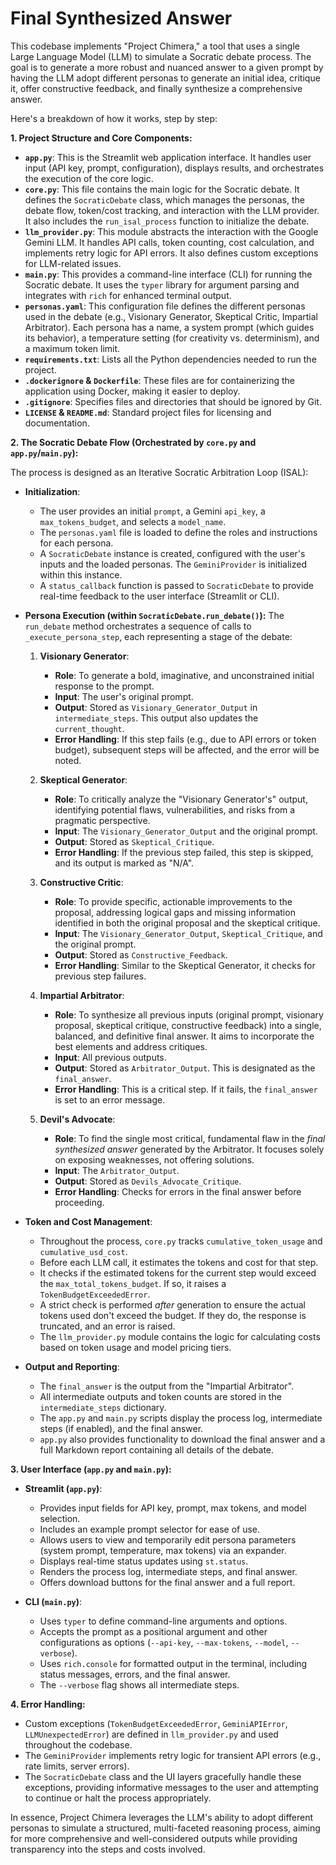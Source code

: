 # Final Synthesized Answer

This codebase implements "Project Chimera," a tool that uses a single Large Language Model (LLM) to simulate a Socratic debate process. The goal is to generate a more robust and nuanced answer to a given prompt by having the LLM adopt different personas to generate an initial idea, critique it, offer constructive feedback, and finally synthesize a comprehensive answer.

Here's a breakdown of how it works, step by step:

**1. Project Structure and Core Components:**

*   **`app.py`**: This is the Streamlit web application interface. It handles user input (API key, prompt, configuration), displays results, and orchestrates the execution of the core logic.
*   **`core.py`**: This file contains the main logic for the Socratic debate. It defines the `SocraticDebate` class, which manages the personas, the debate flow, token/cost tracking, and interaction with the LLM provider. It also includes the `run_isal_process` function to initialize the debate.
*   **`llm_provider.py`**: This module abstracts the interaction with the Google Gemini LLM. It handles API calls, token counting, cost calculation, and implements retry logic for API errors. It also defines custom exceptions for LLM-related issues.
*   **`main.py`**: This provides a command-line interface (CLI) for running the Socratic debate. It uses the `typer` library for argument parsing and integrates with `rich` for enhanced terminal output.
*   **`personas.yaml`**: This configuration file defines the different personas used in the debate (e.g., Visionary Generator, Skeptical Critic, Impartial Arbitrator). Each persona has a name, a system prompt (which guides its behavior), a temperature setting (for creativity vs. determinism), and a maximum token limit.
*   **`requirements.txt`**: Lists all the Python dependencies needed to run the project.
*   **`.dockerignore` & `Dockerfile`**: These files are for containerizing the application using Docker, making it easier to deploy.
*   **`.gitignore`**: Specifies files and directories that should be ignored by Git.
*   **`LICENSE` & `README.md`**: Standard project files for licensing and documentation.

**2. The Socratic Debate Flow (Orchestrated by `core.py` and `app.py`/`main.py`):**

The process is designed as an Iterative Socratic Arbitration Loop (ISAL):

*   **Initialization**:
    *   The user provides an initial `prompt`, a Gemini `api_key`, a `max_tokens_budget`, and selects a `model_name`.
    *   The `personas.yaml` file is loaded to define the roles and instructions for each persona.
    *   A `SocraticDebate` instance is created, configured with the user's inputs and the loaded personas. The `GeminiProvider` is initialized within this instance.
    *   A `status_callback` function is passed to `SocraticDebate` to provide real-time feedback to the user interface (Streamlit or CLI).

*   **Persona Execution (within `SocraticDebate.run_debate()`):**
    The `run_debate` method orchestrates a sequence of calls to `_execute_persona_step`, each representing a stage of the debate:

    1.  **Visionary Generator**:
        *   **Role**: To generate a bold, imaginative, and unconstrained initial response to the prompt.
        *   **Input**: The user's original prompt.
        *   **Output**: Stored as `Visionary_Generator_Output` in `intermediate_steps`. This output also updates the `current_thought`.
        *   **Error Handling**: If this step fails (e.g., due to API errors or token budget), subsequent steps will be affected, and the error will be noted.

    2.  **Skeptical Generator**:
        *   **Role**: To critically analyze the "Visionary Generator's" output, identifying potential flaws, vulnerabilities, and risks from a pragmatic perspective.
        *   **Input**: The `Visionary_Generator_Output` and the original prompt.
        *   **Output**: Stored as `Skeptical_Critique`.
        *   **Error Handling**: If the previous step failed, this step is skipped, and its output is marked as "N/A".

    3.  **Constructive Critic**:
        *   **Role**: To provide specific, actionable improvements to the proposal, addressing logical gaps and missing information identified in both the original proposal and the skeptical critique.
        *   **Input**: The `Visionary_Generator_Output`, `Skeptical_Critique`, and the original prompt.
        *   **Output**: Stored as `Constructive_Feedback`.
        *   **Error Handling**: Similar to the Skeptical Generator, it checks for previous step failures.

    4.  **Impartial Arbitrator**:
        *   **Role**: To synthesize all previous inputs (original prompt, visionary proposal, skeptical critique, constructive feedback) into a single, balanced, and definitive final answer. It aims to incorporate the best elements and address critiques.
        *   **Input**: All previous outputs.
        *   **Output**: Stored as `Arbitrator_Output`. This is designated as the `final_answer`.
        *   **Error Handling**: This is a critical step. If it fails, the `final_answer` is set to an error message.

    5.  **Devil's Advocate**:
        *   **Role**: To find the single most critical, fundamental flaw in the *final synthesized answer* generated by the Arbitrator. It focuses solely on exposing weaknesses, not offering solutions.
        *   **Input**: The `Arbitrator_Output`.
        *   **Output**: Stored as `Devils_Advocate_Critique`.
        *   **Error Handling**: Checks for errors in the final answer before proceeding.

*   **Token and Cost Management**:
    *   Throughout the process, `core.py` tracks `cumulative_token_usage` and `cumulative_usd_cost`.
    *   Before each LLM call, it estimates the tokens and cost for that step.
    *   It checks if the estimated tokens for the current step would exceed the `max_total_tokens_budget`. If so, it raises a `TokenBudgetExceededError`.
    *   A strict check is performed *after* generation to ensure the actual tokens used don't exceed the budget. If they do, the response is truncated, and an error is raised.
    *   The `llm_provider.py` module contains the logic for calculating costs based on token usage and model pricing tiers.

*   **Output and Reporting**:
    *   The `final_answer` is the output from the "Impartial Arbitrator".
    *   All intermediate outputs and token counts are stored in the `intermediate_steps` dictionary.
    *   The `app.py` and `main.py` scripts display the process log, intermediate steps (if enabled), and the final answer.
    *   `app.py` also provides functionality to download the final answer and a full Markdown report containing all details of the debate.

**3. User Interface (`app.py` and `main.py`):**

*   **Streamlit (`app.py`)**:
    *   Provides input fields for API key, prompt, max tokens, and model selection.
    *   Includes an example prompt selector for ease of use.
    *   Allows users to view and temporarily edit persona parameters (system prompt, temperature, max tokens) via an expander.
    *   Displays real-time status updates using `st.status`.
    *   Renders the process log, intermediate steps, and final answer.
    *   Offers download buttons for the final answer and a full report.

*   **CLI (`main.py`)**:
    *   Uses `typer` to define command-line arguments and options.
    *   Accepts the prompt as a positional argument and other configurations as options (`--api-key`, `--max-tokens`, `--model`, `--verbose`).
    *   Uses `rich.console` for formatted output in the terminal, including status messages, errors, and the final answer.
    *   The `--verbose` flag shows all intermediate steps.

**4. Error Handling:**

*   Custom exceptions (`TokenBudgetExceededError`, `GeminiAPIError`, `LLMUnexpectedError`) are defined in `llm_provider.py` and used throughout the codebase.
*   The `GeminiProvider` implements retry logic for transient API errors (e.g., rate limits, server errors).
*   The `SocraticDebate` class and the UI layers gracefully handle these exceptions, providing informative messages to the user and attempting to continue or halt the process appropriately.

In essence, Project Chimera leverages the LLM's ability to adopt different personas to simulate a structured, multi-faceted reasoning process, aiming for more comprehensive and well-considered outputs while providing transparency into the steps and costs involved.
